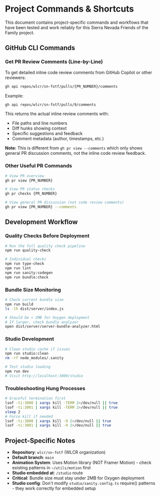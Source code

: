 # Project Commands & Shortcuts

This document contains project-specific commands and workflows that have been tested and work reliably for this Sierra Nevada Friends of the Family project.

## GitHub CLI Commands

### Get PR Review Comments (Line-by-Line)

To get detailed inline code review comments from GitHub Copilot or other reviewers:

```bash
gh api repos/wlcr/sn-fotf/pulls/{PR_NUMBER}/comments
```

Example:

```bash
gh api repos/wlcr/sn-fotf/pulls/9/comments
```

This returns the actual inline review comments with:

- File paths and line numbers
- Diff hunks showing context
- Specific suggestions and feedback
- Comment metadata (author, timestamps, etc.)

**Note:** This is different from `gh pr view --comments` which only shows general PR discussion comments, not the inline code review feedback.

### Other Useful PR Commands

```bash
# View PR overview
gh pr view {PR_NUMBER}

# View PR status checks
gh pr checks {PR_NUMBER}

# View general PR discussion (not code review comments)
gh pr view {PR_NUMBER} --comments
```

## Development Workflow

### Quality Checks Before Deployment

```bash
# Run the full quality check pipeline
npm run quality-check

# Individual checks
npm run type-check
npm run lint
npm run sanity:codegen
npm run bundle:check
```

### Bundle Size Monitoring

```bash
# Check current bundle size
npm run build
ls -lh dist/server/index.js

# Should be < 2MB for Oxygen deployment
# If larger, check bundle analyzer
open dist/server/server-bundle-analyzer.html
```

### Studio Development

```bash
# Clean studio cache if issues
npm run studio:clean
rm -rf node_modules/.sanity

# Test studio loading
npm run dev
# Visit http://localhost:3000/studio
```

### Troubleshooting Hung Processes

```bash
# Graceful termination first
lsof -ti:3000 | xargs kill -TERM 2>/dev/null || true
lsof -ti:3001 | xargs kill -TERM 2>/dev/null || true
sleep 2
# Force kill if needed
lsof -ti:3000 | xargs kill -9 2>/dev/null || true
lsof -ti:3001 | xargs kill -9 2>/dev/null || true
```

## Project-Specific Notes

- **Repository**: `wlcr/sn-fotf` (WLCR organization)
- **Default branch**: `main`
- **Animation System**: Uses Motion library (NOT Framer Motion) - check existing patterns in `~/utils/motion` first
- **Studio embedded at**: `/studio` route
- **Critical**: Bundle size must stay under 2MB for Oxygen deployment
- **Studio config**: Don't modify `studio/sanity.config.ts` require() patterns - they work correctly for embedded setup
